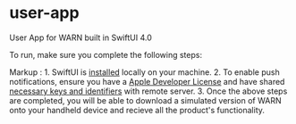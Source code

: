 # user-app
User App for WARN built in SwiftUI 4.0

To run, make sure you complete the following steps: 

 Markup : 1. SwiftUI is [installed]([url](https://developer.apple.com/xcode/swiftui/)) locally on your machine. 
          2. To enable push notifications, ensure you have a [Apple Developer License]([url](https://developer.apple.com/programs/)) and have shared [necessary keys and identifiers]([url](https://developer.apple.com/documentation/usernotifications/setting_up_a_remote_notification_server)) with remote server. 
          3. Once the above steps are completed, you will be able to download a simulated version of WARN onto your handheld device and recieve all the product's functionality.  
